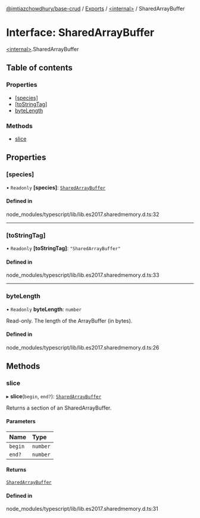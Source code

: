 [@imtiazchowdhury/base-crud](../README.md) / [Exports](../modules.md) / [\<internal\>](../modules/internal_.md) / SharedArrayBuffer

# Interface: SharedArrayBuffer

[\<internal\>](../modules/internal_.md).SharedArrayBuffer

## Table of contents

### Properties

- [[species]](internal_.SharedArrayBuffer.md#[species])
- [[toStringTag]](internal_.SharedArrayBuffer.md#[tostringtag])
- [byteLength](internal_.SharedArrayBuffer.md#bytelength)

### Methods

- [slice](internal_.SharedArrayBuffer.md#slice)

## Properties

### [species]

• `Readonly` **[species]**: [`SharedArrayBuffer`](internal_.SharedArrayBuffer.md)

#### Defined in

node_modules/typescript/lib/lib.es2017.sharedmemory.d.ts:32

___

### [toStringTag]

• `Readonly` **[toStringTag]**: ``"SharedArrayBuffer"``

#### Defined in

node_modules/typescript/lib/lib.es2017.sharedmemory.d.ts:33

___

### byteLength

• `Readonly` **byteLength**: `number`

Read-only. The length of the ArrayBuffer (in bytes).

#### Defined in

node_modules/typescript/lib/lib.es2017.sharedmemory.d.ts:26

## Methods

### slice

▸ **slice**(`begin`, `end?`): [`SharedArrayBuffer`](internal_.SharedArrayBuffer.md)

Returns a section of an SharedArrayBuffer.

#### Parameters

| Name | Type |
| :------ | :------ |
| `begin` | `number` |
| `end?` | `number` |

#### Returns

[`SharedArrayBuffer`](internal_.SharedArrayBuffer.md)

#### Defined in

node_modules/typescript/lib/lib.es2017.sharedmemory.d.ts:31
